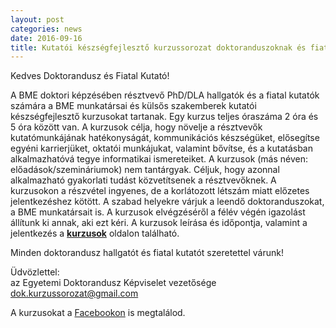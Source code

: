 ```yaml
---
layout: post
categories: news
date: 2016-09-16
title: Kutatói készségfejlesztő kurzussorozat doktoranduszoknak és fiatal kutatóknak
---
```


Kedves Doktorandusz és Fiatal Kutató!

A BME doktori képzésében résztvevő PhD/DLA hallgatók és a fiatal kutatók számára a BME munkatársai és külsős szakemberek kutatói készségfejlesztő kurzusokat tartanak. Egy kurzus teljes óraszáma 2 óra és 5 óra között van.
A kurzusok célja, hogy növelje a résztvevők kutatómunkájának hatékonyságát, kommunikációs készségüket, elősegítse egyéni karrierjüket, oktatói munkájukat, valamint bővítse, és a kutatásban alkalmazhatóvá tegye informatikai ismereteiket.
A kurzusok (más néven: előadások/szemináriumok) nem tantárgyak. Céljuk, hogy azonnal alkalmazható gyakorlati tudást közvetítsenek a résztvevőknek.
A kurzusokon a részvétel ingyenes, de a korlátozott létszám miatt előzetes jelentkezéshez kötött. A szabad helyekre várjuk a leendő doktoranduszokat, a BME munkatársait is. A kurzusok elvégzéséről a félév végén igazolást állítunk ki annak, aki ezt kéri.
A kurzusok leírása és időpontja, valamint a jelentkezés a **[kurzusok](/lectures.html)** oldalon található.

Minden doktorandusz hallgatót és fiatal kutatót szeretettel várunk!

Üdvözlettel:<br/>
az Egyetemi Doktorandusz Képviselet vezetősége<br/>
dok.kurzussorozat@gmail.com<br/>

A kurzusokat a [Facebookon](https://www.facebook.com/BME-Egyetemi-Doktorandusz-Képviselet-159803441023881/) is megtalálod.
